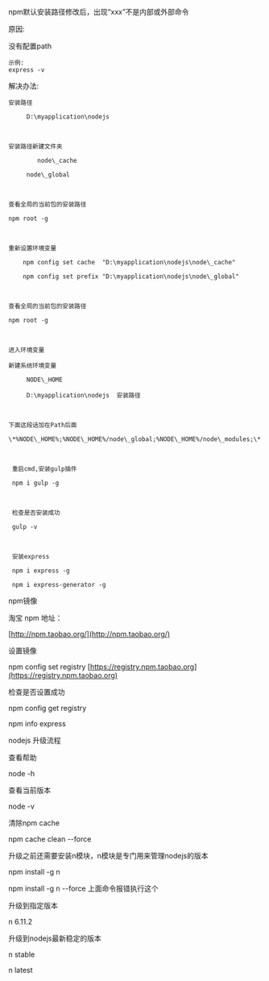 npm默认安装路径修改后，出现“xxx”不是内部或外部命令

原因:

没有配置path

```
示例:
express -v
```



解决办法:

```
安装路径

     D:\myapplication\nodejs



安装路径新建文件夹

        node\_cache

     node\_global



查看全局的当前包的安装路径

npm root -g



重新设置环境变量

    npm config set cache  "D:\myapplication\nodejs\node\_cache"

    npm config set prefix "D:\myapplication\nodejs\node\_global"



查看全局的当前包的安装路径

npm root -g



进入环境变量

新建系统环境变量    

     NODE\_HOME

     D:\myapplication\nodejs  安装路径



下面这段话加在Path后面

\*%NODE\_HOME%;%NODE\_HOME%/node\_global;%NODE\_HOME%/node\_modules;\* 



 重启cmd,安装gulp插件

 npm i gulp -g



 检查是否安装成功

 gulp -v



 安装express

 npm i express -g

 npm i express-generator -g
```

npm镜像

淘宝 npm 地址：

[http://npm.taobao.org/](http://npm.taobao.org/)

设置镜像

npm config set registry [https://registry.npm.taobao.org](https://registry.npm.taobao.org)

检查是否设置成功

npm config get registry

npm info express

nodejs 升级流程

查看帮助

node -h

查看当前版本

node -v

清除npm cache

npm cache clean --force

升级之前还需要安装n模块，n模块是专门用来管理nodejs的版本

npm install -g n

npm install -g n --force  上面命令报错执行这个

升级到指定版本

n 6.11.2

升级到nodejs最新稳定的版本

n stable

n latest

